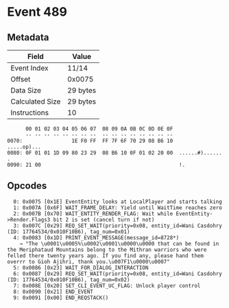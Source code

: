 # Event 489

## Metadata

| Field           | Value    |
|-----------------|----------|
| Event Index     | 11/14    |
| Offset          | 0x0075   |
| Data Size       | 29 bytes |
| Calculated Size | 29 bytes |
| Instructions    | 10       |

```
      00 01 02 03 04 05 06 07  08 09 0A 0B 0C 0D 0E 0F
      -- -- -- -- -- -- -- --  -- -- -- -- -- -- -- --
0070:                1E F0 FF  FF 7F 6F 70 29 08 B6 10       .....op)...
0080: 0F 01 01 1D 09 80 23 29  08 B6 10 0F 01 02 20 00  ......#)...... .
0090: 21 00                                             !.              
```

## Opcodes

```
  0: 0x0075 [0x1E] EventEntity looks at LocalPlayer and starts talking
  1: 0x007A [0x6F] WAIT_FRAME_DELAY: Yield until WaitTime reaches zero
  2: 0x007B [0x70] WAIT_ENTITY_RENDER_FLAG: Wait while EventEntity->Render.Flags3 bit 2 is set (cancel turn if not)
  3: 0x007C [0x29] REQ_SET_WAIT(priority=0x08, entity_id=Wani Casdohry (ID: 17764534/0x010F10B6), tag_num=0x01)
  4: 0x0083 [0x1D] PRINT_EVENT_MESSAGE(message_id=8728*)
    → "The \u0001\u0005%\u0002\u0001\u0000\u0000 that can be found in the Meriphataud Mountains belong to the Mithran warriors who were felled there twenty years ago. If you find any, please hand them overrr to Gioh Ajihri, thank you.\u007F1\u0000\u0007"
  5: 0x0086 [0x23] WAIT_FOR_DIALOG_INTERACTION
  6: 0x0087 [0x29] REQ_SET_WAIT(priority=0x08, entity_id=Wani Casdohry (ID: 17764534/0x010F10B6), tag_num=0x02)
  7: 0x008E [0x20] SET_CLI_EVENT_UC_FLAG: Unlock player control
  8: 0x0090 [0x21] END_EVENT
  9: 0x0091 [0x00] END_REQSTACK()
```
